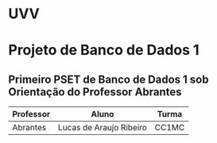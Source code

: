 # **UVV**
# Projeto de Banco de Dados 1

## Primeiro PSET de Banco de Dados 1 sob Orientação do Professor Abrantes 

Professor | Aluno | Turma
---| --- | ---
Abrantes | Lucas de Araujo Ribeiro | CC1MC


